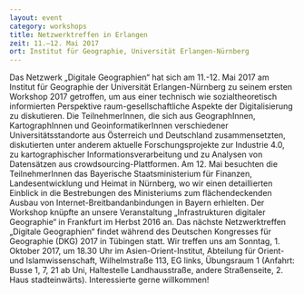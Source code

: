 ```yaml
---
layout: event 
category: workshops
title: Netzwerktreffen in Erlangen
zeit: 11.–12. Mai 2017
ort: Institut für Geographie, Universität Erlangen-Nürnberg
---
```


Das Netzwerk „Digitale Geographien“ hat sich am 11.-12. Mai 2017 am Institut für Geographie der Universität Erlangen-Nürnberg zu seinem ersten Workshop 2017 getroffen, um aus einer technisch wie sozialtheoretisch informierten Perspektive raum-gesellschaftliche Aspekte der Digitalisierung zu diskutieren. Die TeilnehmerInnen, die sich aus GeographInnen, KartographInnen und GeoinformatikerInnen verschiedener Universitätsstandorte aus Österreich und Deutschland zusammensetzten, diskutierten unter anderem aktuelle Forschungsprojekte zur Industrie 4.0, zu kartographischer Informationsverarbeitung und zu Analysen von Datensätzen aus crowdsourcing-Plattformen. Am 12. Mai besuchten die TeilnehmerInnen das Bayerische Staatsministerium für Finanzen, Landesentwicklung und Heimat in Nürnberg, wo wir einen detaillierten Einblick in die Bestrebungen des Ministeriums zum flächendeckenden Ausbau von Internet-Breitbandanbindungen in Bayern erhielten. Der Workshop knüpfte an unsere Veranstaltung „Infrastrukturen digitaler Geographie“ in Frankfurt im Herbst 2016 an. Das nächste Netzwerktreffen „Digitale Geographien“ findet während des Deutschen Kongresses für Geographie (DKG) 2017 in Tübingen statt. Wir treffen uns am Sonntag, 1. Oktober 2017, um 18.30 Uhr im Asien-Orient-Institut, Abteilung für Orient- und Islamwissenschaft, Wilhelmstraße 113, EG links, Übungsraum 1 (Anfahrt: Busse 1, 7, 21 ab Uni, Haltestelle Landhausstraße, andere Straßenseite, 2. Haus stadteinwärts). Interessierte gerne willkommen!
